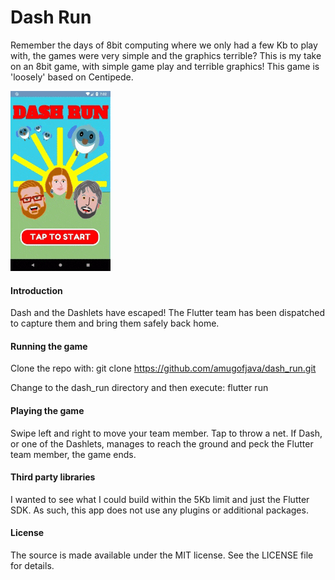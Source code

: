 # Dash Run

Remember the days of 8bit computing where we only had a few Kb to 
play with, the games were very simple and the graphics terrible? 
This is my take on an 8bit game, with simple game play and terrible 
graphics! This game is 'loosely' based on Centipede.

![Dash Run Gameplay](dash_run_play.gif)

#### Introduction

Dash and the Dashlets have escaped! The Flutter team has been dispatched
to capture them and bring them safely back home.

#### Running the game

Clone the repo with: git clone https://github.com/amugofjava/dash_run.git

Change to the dash_run directory and then execute: flutter run

#### Playing the game

Swipe left and right to move your team member. Tap to throw a net. If
Dash, or one of the Dashlets, manages to reach the ground and peck the
Flutter team member, the game ends.

#### Third party libraries

I wanted to see what I could build within the 5Kb limit and just the
Flutter SDK. As such, this app does not use any plugins or additional packages.

#### License

The source is made available under the MIT license. See the LICENSE file for details.
